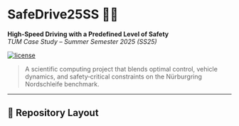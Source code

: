 <!-- Project Header -->
# SafeDrive25SS 🚗💨  
**High‑Speed Driving with a Predefined Level of Safety**  
*TUM Case Study – Summer Semester 2025 (SS25)*

[![license](https://img.shields.io/badge/license-MIT-green.svg)](LICENSE)  
> A scientific computing project that blends optimal control, vehicle dynamics, and safety‑critical constraints on the Nürburgring Nordschleife benchmark.

---

## 📂 Repository Layout
